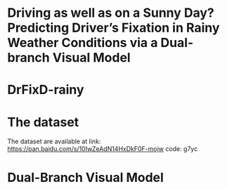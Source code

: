 # Driving as well as on a Sunny Day? Predicting Driver’s Fixation in Rainy Weather Conditions via a Dual-branch Visual Model

# DrFixD-rainy
# The dataset
The dataset are available at link: https://pan.baidu.com/s/10IwZeAdN14HxDkF0F-mojw code: g7yc

# Dual-Branch Visual Model

